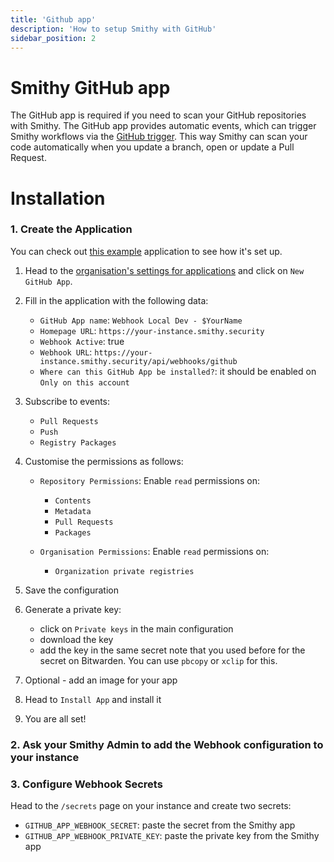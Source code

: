 ```yaml
---
title: 'Github app'
description: 'How to setup Smithy with GitHub'
sidebar_position: 2
---
```


# Smithy GitHub app

The GitHub app is required if you need to scan your
GitHub repositories with Smithy.
The GitHub app provides automatic events, which can trigger
Smithy workflows via the [GitHub trigger](/docs/saas/triggers/github).
This way Smithy can scan your code automatically when you update a branch,
open or update a Pull Request.

# Installation

### 1. Create the Application

You can check out [this example](https://github.com/organizations/smithy-security/settings/apps/webhook-local-dev-andrea)
application to see how it's set up.

1. Head to
   the [organisation's settings for applications](https://github.com/organizations/smithy-security/settings/apps)
   and click on `New GitHub App`.
2. Fill in the application with the following data:
    - `GitHub App name`: `Webhook Local Dev - $YourName`
    - `Homepage URL`: `https://your-instance.smithy.security`
    - `Webhook Active`: true
    - `Webhook URL`: `https://your-instance.smithy.security/api/webhooks/github`
    - `Where can this GitHub App be installed?`: it should be enabled on
      `Only on this account`
3. Subscribe to events:
    - `Pull Requests`
    - `Push`
    - `Registry Packages`

4. Customise the permissions as follows:
    - `Repository Permissions`: Enable `read` permissions on:
        - `Contents`
        - `Metadata`
        - `Pull Requests`
        - `Packages`

    - `Organisation Permissions`: Enable `read` permissions on:
        - `Organization private registries`

5. Save the configuration
6. Generate a private key:
    - click on `Private keys` in the main configuration
    - download the key
    - add the key in the same secret note that you used before for the secret on Bitwarden. You can use
      `pbcopy` or
      `xclip` for this.
7. Optional - add an image for your app
8. Head to `Install App` and install it
9. You are all set!

### 2. Ask your Smithy Admin to add the Webhook configuration to your instance

### 3. Configure Webhook Secrets

Head to the `/secrets` page on your instance and create two secrets:

- `GITHUB_APP_WEBHOOK_SECRET`: paste the secret from the Smithy app
- `GITHUB_APP_WEBHOOK_PRIVATE_KEY`: paste the private key from the Smithy app


